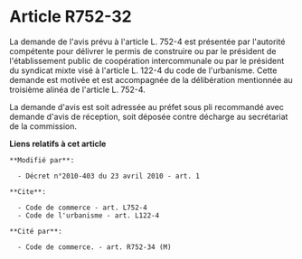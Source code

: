 # Article R752-32

La demande de l'avis prévu à l'article L. 752-4 est présentée par l'autorité compétente pour délivrer le permis de construire
ou par le président de l'établissement public de coopération intercommunale ou par le président du syndicat mixte visé à
l'article L. 122-4 du code de l'urbanisme. Cette demande est motivée et est accompagnée de la délibération mentionnée au
troisième alinéa de l'article L. 752-4. 

La demande d'avis est soit adressée au préfet sous pli recommandé avec demande d'avis de réception, soit déposée contre
décharge au secrétariat de la commission.

**Liens relatifs à cet article**

	**Modifié par**:

	  - Décret n°2010-403 du 23 avril 2010 - art. 1

	**Cite**:

	  - Code de commerce - art. L752-4
	  - Code de l'urbanisme - art. L122-4

	**Cité par**:

	  - Code de commerce. - art. R752-34 (M)

